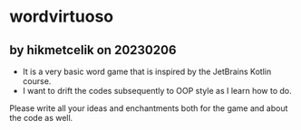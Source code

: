 # wordvirtuoso
## by hikmetcelik on 20230206 
- It is a very basic word game that is inspired by the JetBrains Kotlin course.
- I want to drift the codes subsequently to OOP style as I learn how to do.

Please write all your ideas and enchantments both for the game and about the code as well.
